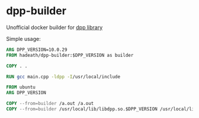 # dpp-builder

Unofficial docker builder for [dpp library](https://github.com/brainboxdotcc/DPP)

Simple usage:

```dockerfile
ARG DPP_VERSION=10.0.29
FROM hadeath/dpp-builder:$DPP_VERSION as builder

COPY . .

RUN gcc main.cpp -ldpp -I/usr/local/include

FROM ubuntu
ARG DPP_VERSION

COPY --from=builder /a.out /a.out
COPY --from=builder /usr/local/lib/libdpp.so.$DPP_VERSION /usr/local/lib/libdpp.so.$DPP_VERSION
```
